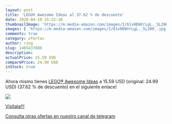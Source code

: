 ```yaml
---
layout: post
title: 'LEGO® Awesome Ideas al 37.62 % de descuento'
date: 2020-04-10 15:22:10
thumbnailImage: 'https://m.media-amazon.com/images/I/61vHEWVrLgL._SL200_.jpg'
images: [ 'https://m.media-amazon.com/images/I/61vHEWVrLgL._SL200_.jpg' ]
comments: true
category: ofertas
author: ring
slug: 1465437886
description:
actualPrice: 15.59 USD
comparePrice: 24.99 USD
inStock: true
---
```


Ahora mismo tienes [LEGO® Awesome Ideas](https://www.amazon.com/dp/1465437886/?tag=redken08-20) a 15.59 USD (original: 24.99 USD) (37.62 %  de descuento) en el siguiente enlace!

[![](https://m.media-amazon.com/images/I/61vHEWVrLgL._SL200_.jpg)](https://www.amazon.com/dp/1465437886/?tag=redken08-20)

[Visítala!!!](https://www.amazon.com/dp/1465437886/?tag=redken08-20)

[Consulta otras ofertas en nuestro canal de telegram](https://t.me/s/ofertas25)

